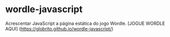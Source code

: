 # wordle-javascript
Acrescentar JavaScript a página estática do jogo Wordle. 
[JOGUE WORDLE AQUI] (https://globrito.github.io/wordle-javascript/)
